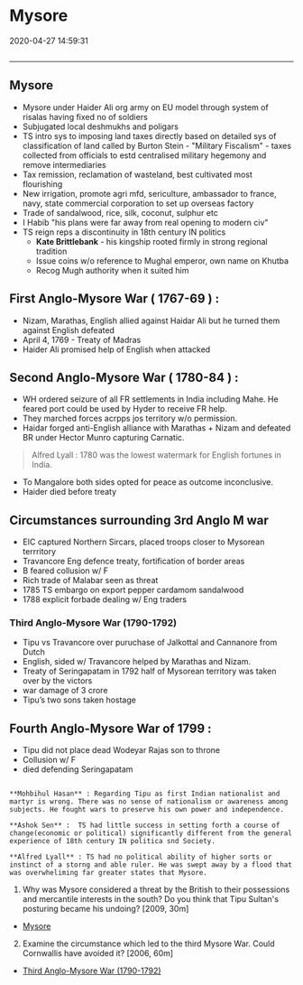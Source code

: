 # Mysore
2020-04-27 14:59:31
```toc
```
---

##  Mysore
-   Mysore under Haider Ali org army on EU model through system of risalas having fixed no of soldiers
-   Subjugated local deshmukhs and poligars
-   TS intro sys to imposing land taxes directly based on detailed sys of classification of land called by Burton Stein - "Military Fiscalism" - taxes collected from officials to estd centralised military hegemony and remove intermediaries
-   Tax remission, reclamation of wasteland, best cultivated most flourishing
-   New irrigation, promote agri mfd, sericulture, ambassador to france, navy, state commercial corporation to set up overseas factory
-   Trade of sandalwood, rice, silk, coconut, sulphur etc
-   I Habib "his plans were far away from real opening to modern civ"
-   TS reign reps a discontinuity in 18th century IN politics
    -   **Kate Brittlebank** - his kingship rooted firmly in strong regional tradition
    -   Issue coins w/o reference to Mughal emperor, own name on Khutba
    -   Recog Mugh authority when it suited him

## First Anglo-Mysore War ( 1767-69 ) : 

-   Nizam, Marathas, English allied against Haidar Ali but he turned them against English defeated
-   April 4, 1769 \- Treaty of Madras 
-   Haider Ali promised help of English when attacked

## Second Anglo-Mysore War ( 1780-84 ) : 
- WH ordered seizure of all FR settlements in India including Mahe.  He feared port could be used by Hyder to receive FR help. 
- They marched forces acrpps jos territory w/o permission. 
-   Haidar forged anti-English alliance with Marathas + Nizam and defeated BR under Hector Munro capturing Carnatic. 
> Alfred Lyall :  1780 was the lowest watermark for English fortunes in India.
-   To Mangalore both sides opted for peace as outcome inconclusive. 
-   Haider died before treaty

## Circumstances surrounding 3rd Anglo M war

-   EIC captured Northern Sircars, placed troops closer to Mysorean terrritory
-   Travancore Eng defence treaty, fortification of border areas
-  B feared collusion w/ F
-   Rich trade of Malabar seen as threat
-   1785 TS embargo on export pepper cardamom sandalwood
-   1788 explicit forbade dealing w/ Eng traders

### Third Anglo-Mysore War (1790-1792) 

-   Tipu vs Travancore over puruchase of Jalkottal and Cannanore from Dutch 
-   English, sided w/ Travancore helped by Marathas and Nizam. 
-   Treaty of Seringapatam in 1792 half of Mysorean territory was taken over by the victors 
-   war damage of 3 crore 
-   Tipu’s two sons taken hostage

## Fourth Anglo-Mysore War of 1799 : 

-   Tipu did not place dead Wodeyar Rajas son to throne
-   Collusion w/ F
-   died defending Seringapatam 


```ad-Views

**Mohbihul Hasan** : Regarding Tipu as first Indian nationalist and martyr is wrong. There was no sense of nationalism or awareness among subjects. He fought wars to preserve his own power and independence.

**Ashok Sen** :  TS had little success in setting forth a course of change(economic or political) significantly different from the general experience of 18th century IN politica snd Society.

**Alfred Lyall** : TS had no political ability of higher sorts or instinct of a storng and able ruler. He was swept away by a flood that was overwheliming far greater states that Mysore. 

```








1. Why was Mysore considered a threat by the British to their possessions and mercantile interests in the south? Do you think that Tipu Sultan's posturing became his undoing? [2009, 30m]
-   [Mysore](onenote:[[Mysore]]&section-id={5E4A9EBB-1AE5-4DC9-A50C-4BAC4568E9A7}&page-id={64774158-9486-4F96-A588-F8211B59829A}&object-id={539EFD18-446B-457C-8CEA-80D355B87E10}&2E&base-path=https://d.docs.live.net/bbc8be5bd337910c/Documents/History%20Optional/Modern%20History/Part%20I/British%20Expansion.one)




2. Examine the circumstance which led to the third Mysore War. Could Cornwallis have avoided it? [2006, 60m]
-   [Third Anglo-Mysore War (1790-1792)](onenote:[[Mysore]]&section-id={5E4A9EBB-1AE5-4DC9-A50C-4BAC4568E9A7}&page-id={64774158-9486-4F96-A588-F8211B59829A}&object-id={C8F49DED-766C-48D8-9D99-1E3E5DFE2EAD}&2A&base-path=https://d.docs.live.net/bbc8be5bd337910c/Documents/History%20Optional/Modern%20History/Part%20I/British%20Expansion.one)